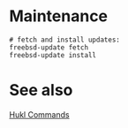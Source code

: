 # Maintenance
```
# fetch and install updates:
freebsd-update fetch
freebsd-update install
```

# See also

[Hukl Commands](https://github.com/hukl/freebsd-toolbox/blob/master/commands.md)